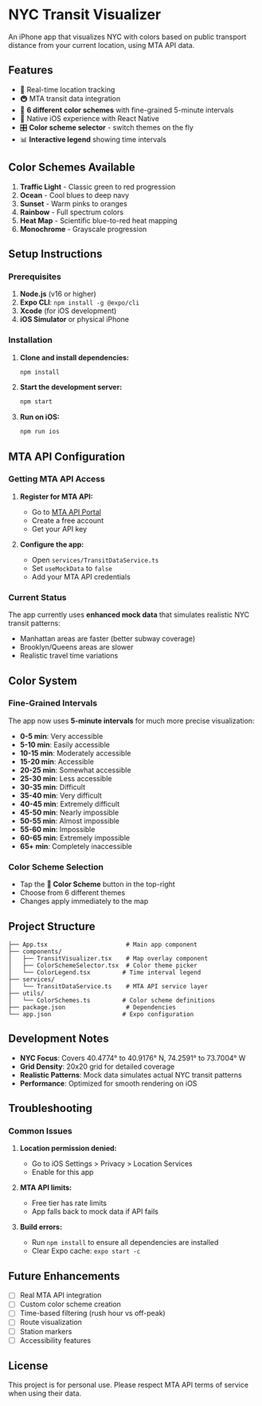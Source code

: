 # NYC Transit Visualizer

An iPhone app that visualizes NYC with colors based on public transport distance from your current location, using MTA API data.

## Features

- 📍 Real-time location tracking
- 🚇 MTA transit data integration
- 🎨 **6 different color schemes** with fine-grained 5-minute intervals
- 📱 Native iOS experience with React Native
- 🎛️ **Color scheme selector** - switch themes on the fly
- 📊 **Interactive legend** showing time intervals

## Color Schemes Available

1. **Traffic Light** - Classic green to red progression
2. **Ocean** - Cool blues to deep navy
3. **Sunset** - Warm pinks to oranges
4. **Rainbow** - Full spectrum colors
5. **Heat Map** - Scientific blue-to-red heat mapping
6. **Monochrome** - Grayscale progression

## Setup Instructions

### Prerequisites

1. **Node.js** (v16 or higher)
2. **Expo CLI**: `npm install -g @expo/cli`
3. **Xcode** (for iOS development)
4. **iOS Simulator** or physical iPhone

### Installation

1. **Clone and install dependencies:**
   ```bash
   npm install
   ```

2. **Start the development server:**
   ```bash
   npm start
   ```

3. **Run on iOS:**
   ```bash
   npm run ios
   ```

## MTA API Configuration

### Getting MTA API Access

1. **Register for MTA API:**
   - Go to [MTA API Portal](https://api.mta.info/)
   - Create a free account
   - Get your API key

2. **Configure the app:**
   - Open `services/TransitDataService.ts`
   - Set `useMockData` to `false`
   - Add your MTA API credentials

### Current Status

The app currently uses **enhanced mock data** that simulates realistic NYC transit patterns:
- Manhattan areas are faster (better subway coverage)
- Brooklyn/Queens areas are slower
- Realistic travel time variations

## Color System

### Fine-Grained Intervals

The app now uses **5-minute intervals** for much more precise visualization:

- **0-5 min**: Very accessible
- **5-10 min**: Easily accessible  
- **10-15 min**: Moderately accessible
- **15-20 min**: Accessible
- **20-25 min**: Somewhat accessible
- **25-30 min**: Less accessible
- **30-35 min**: Difficult
- **35-40 min**: Very difficult
- **40-45 min**: Extremely difficult
- **45-50 min**: Nearly impossible
- **50-55 min**: Almost impossible
- **55-60 min**: Impossible
- **60-65 min**: Extremely impossible
- **65+ min**: Completely inaccessible

### Color Scheme Selection

- Tap the **🎨 Color Scheme** button in the top-right
- Choose from 6 different themes
- Changes apply immediately to the map

## Project Structure

```
├── App.tsx                      # Main app component
├── components/
│   ├── TransitVisualizer.tsx    # Map overlay component
│   ├── ColorSchemeSelector.tsx  # Color theme picker
│   └── ColorLegend.tsx         # Time interval legend
├── services/
│   └── TransitDataService.ts    # MTA API service layer
├── utils/
│   └── ColorSchemes.ts         # Color scheme definitions
├── package.json                 # Dependencies
└── app.json                    # Expo configuration
```

## Development Notes

- **NYC Focus**: Covers 40.4774° to 40.9176° N, 74.2591° to 73.7004° W
- **Grid Density**: 20x20 grid for detailed coverage
- **Realistic Patterns**: Mock data simulates actual NYC transit patterns
- **Performance**: Optimized for smooth rendering on iOS

## Troubleshooting

### Common Issues

1. **Location permission denied:**
   - Go to iOS Settings > Privacy > Location Services
   - Enable for this app

2. **MTA API limits:**
   - Free tier has rate limits
   - App falls back to mock data if API fails

3. **Build errors:**
   - Run `npm install` to ensure all dependencies are installed
   - Clear Expo cache: `expo start -c`

## Future Enhancements

- [ ] Real MTA API integration
- [ ] Custom color scheme creation
- [ ] Time-based filtering (rush hour vs off-peak)
- [ ] Route visualization
- [ ] Station markers
- [ ] Accessibility features

## License

This project is for personal use. Please respect MTA API terms of service when using their data. 